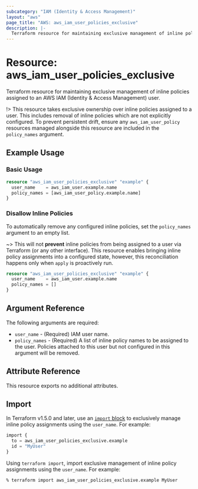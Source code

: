 ```yaml
---
subcategory: "IAM (Identity & Access Management)"
layout: "aws"
page_title: "AWS: aws_iam_user_policies_exclusive"
description: |-
  Terraform resource for maintaining exclusive management of inline policies assigned to an AWS IAM (Identity & Access Management) user.
---
```

# Resource: aws_iam_user_policies_exclusive

Terraform resource for maintaining exclusive management of inline policies assigned to an AWS IAM (Identity & Access Management) user.

!> This resource takes exclusive ownership over inline policies assigned to a user. This includes removal of inline policies which are not explicitly configured. To prevent persistent drift, ensure any `aws_iam_user_policy` resources managed alongside this resource are included in the `policy_names` argument.

## Example Usage

### Basic Usage

```terraform
resource "aws_iam_user_policies_exclusive" "example" {
  user_name    = aws_iam_user.example.name
  policy_names = [aws_iam_user_policy.example.name]
}
```

### Disallow Inline Policies

To automatically remove any configured inline policies, set the `policy_names` argument to an empty list.

~> This will not __prevent__ inline policies from being assigned to a user via Terraform (or any other interface). This resource enables bringing inline policy assignments into a configured state, however, this reconciliation happens only when `apply` is proactively run.

```terraform
resource "aws_iam_user_policies_exclusive" "example" {
  user_name    = aws_iam_user.example.name
  policy_names = []
}
```

## Argument Reference

The following arguments are required:

* `user_name` - (Required) IAM user name.
* `policy_names` - (Required) A list of inline policy names to be assigned to the user. Policies attached to this user but not configured in this argument will be removed.

## Attribute Reference

This resource exports no additional attributes.

## Import

In Terraform v1.5.0 and later, use an [`import` block](https://developer.hashicorp.com/terraform/language/import) to exclusively manage inline policy assignments using the `user_name`. For example:

```terraform
import {
  to = aws_iam_user_policies_exclusive.example
  id = "MyUser"
}
```

Using `terraform import`, import exclusive management of inline policy assignments using the `user_name`. For example:

```console
% terraform import aws_iam_user_policies_exclusive.example MyUser
```

